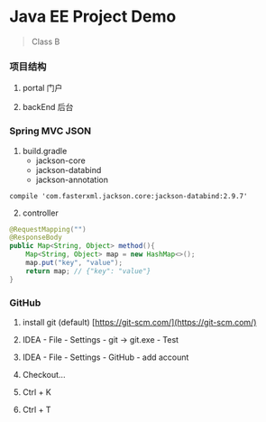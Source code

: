 # Java EE Project Demo

> Class B

### 项目结构

1. portal 门户

2. backEnd 后台

### Spring MVC JSON
1. build.gradle
    - jackson-core
    - jackson-databind
    - jackson-annotation
```
compile 'com.fasterxml.jackson.core:jackson-databind:2.9.7'
```

2. controller
```java
@RequestMapping("")
@ResponseBody
public Map<String, Object> method(){
    Map<String, Object> map = new HashMap<>();
    map.put("key", "value");
    return map; // {"key": "value"}
}
```

### GitHub
1. install git (default)
[https://git-scm.com/](https://git-scm.com/)

2. IDEA - File - Settings - git -> git.exe - Test

3. IDEA - File - Settings - GitHub - add account

4. Checkout...

5. Ctrl + K

6. Ctrl + T

